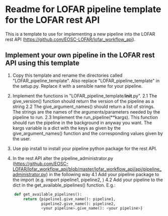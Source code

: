 # Readme for LOFAR pipeline template for the LOFAR rest API 

This is a template to use for implementing a new pipeline into the LOFAR rest API (https://github.com/EOSC-LOFAR/lofar_workflow_api). 


## Implement your own pipeline in the LOFAR rest API using this template
1. Copy this template and rename the directories called "LOFAR_pipeline_template". Also replace "LOFAR_pipeline_template" in the setup.py. Replace it with a sensible name for your pipeline.

2. Implement the functions in "LOFAR_pipeline_template/__init__.py".
2.1 The give_version() function should return the version of the pipeline as a string
2.2 The give_argument_names() should return a list of strings. The strings are the names of the arguments/parameters needed by the pipeline to run.
2.3 Implement the run_pipeline(\*\*kargs). This function should run the pipeline in the background in anyway you want. The kargs variable is a dict with the keys as given by the give_argument_names() function and the corresponding values given by the user.

3. Use pip install to install your pipeline python package for the rest API.

4. In the rest API alter the pipeline_administrator.py (https://github.com/EOSC-LOFAR/lofar_workflow_api/blob/master/lofar_workflow_api/api/pipeline_administrator.py) in the following way
4.1 Add your pipeline package to the import (e.g. import pipeline1, pipeline2, <your pipeline>)
4.2 Add your pipeline to the dict in the get_available_pipelines() function. E.g.:
```python 
	def get_available_pipelines():
		return {pipeline1.give_name(): pipeline1, 
				pipeline2.give_name(): pipeline2,
				<your pipeline>.give_name(): <your pipeline>}
```

